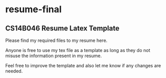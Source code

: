 # resume-final
## CS14B046 Resume Latex Template 

Please find my required files to my resume here.

Anyone is free to use my tex file as a template as long as they do not misuse the information present in my resume.

Feel free to improve the template and also let me know if any changes are needed. 
